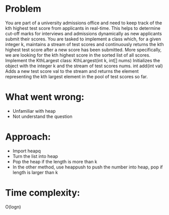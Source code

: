 # Problem
You are part of a university admissions office and need to keep track of the kth highest test score from applicants in real-time. This helps to determine cut-off marks for interviews and admissions dynamically as new applicants submit their scores.
You are tasked to implement a class which, for a given integer k, maintains a stream of test scores and continuously returns the kth highest test score after a new score has been submitted. More specifically, we are looking for the kth highest score in the sorted list of all scores.
Implement the KthLargest class:
KthLargest(int k, int[] nums) Initializes the object with the integer k and the stream of test scores nums.
int add(int val) Adds a new test score val to the stream and returns the element representing the kth largest element in the pool of test scores so far.

# What went wrong:
- Unfamiliar with heap
- Not understand the question

# Approach:
- Import heapq
- Turn the list into heap
- Pop the heap if the length is more than k
- In the other method, use heappush to push the number into heap, pop if length is larger than k

# Time complexity:
O(logn)